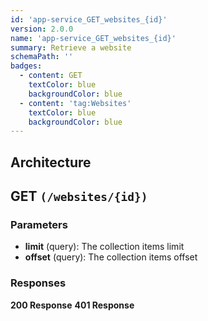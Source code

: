 ```yaml
---
id: 'app-service_GET_websites_{id}'
version: 2.0.0
name: 'app-service_GET_websites_{id}'
summary: Retrieve a website
schemaPath: ''
badges:
  - content: GET
    textColor: blue
    backgroundColor: blue
  - content: 'tag:Websites'
    textColor: blue
    backgroundColor: blue
---
```

## Architecture
<NodeGraph />



## GET `(/websites/{id})`

### Parameters
- **limit** (query): The collection items limit
- **offset** (query): The collection items offset




### Responses
**200 Response**
<SchemaViewer file="response-200.json" maxHeight="500" id="response-200" />
      **401 Response**
<SchemaViewer file="response-401.json" maxHeight="500" id="response-401" />
